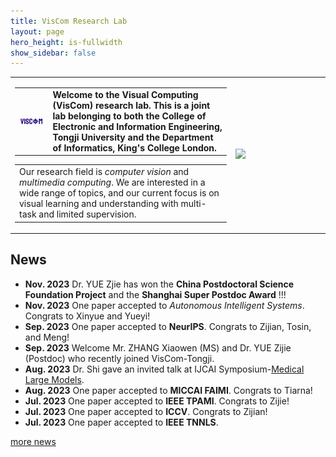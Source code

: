```yaml
---
title: VisCom Research Lab
layout: page
hero_height: is-fullwidth
show_sidebar: false
---
```


<Body>
    <table>
        <tr>
            <td>
                <table>
                    <tr>
                      <td width="15%"><img src="img/logo.jpg"></td>
                      <td width="80%">
                              <div>
                                          <B>Welcome to the Visual Computing (VisCom) research lab. This is a joint lab belonging to both the College of Electronic and Information Engineering, Tongji University and the Department of Informatics, King's College London. </B>
                              </div>
                      </td>
                    </tr>
                </table>
                <table>
                    <tr>
                        <td width="100%">
                          <div>
                              Our research field is <i>computer vision</i> and <i>multimedia computing</i>.
                              We are interested in a wide range of topics, and our current focus is on
                              visual learning and understanding with multi-task and limited supervision.
                          </div>
                          </td>
                    </tr>
                </table>
            </td>
            <td width="30%">
                  <img src="img/groupPhoto0.jpg">
            </td>
        </tr>
    </table>

</Body>


## News
- **Nov. 2023** Dr. YUE Zjie has won the <B>China Postdoctoral Science Foundation Project</B> and the <B>Shanghai Super Postdoc Award</B> !!!
- **Nov. 2023** One paper accepted to <em>Autonomous Intelligent Systems</em>. Congrats to Xinyue and Yueyi!
- **Sep. 2023** One paper accepted to <B>NeurIPS</B>. Congrats to Zijian, Tosin, and Meng!
- **Sep. 2023** Welcome Mr. ZHANG Xiaowen (MS) and Dr. YUE Zijie (Postdoc) who recently joined VisCom-Tongji.  
- **Aug. 2023** Dr. Shi gave an invited talk at IJCAI Symposium-[Medical Large Models](https://www.cair-cas.org.hk/article/ijcai-medical-large-models). 
- **Aug. 2023** One paper accepted to <B>MICCAI FAIMI</B>. Congrats to Tiarna! 
- **Jul. 2023** One paper accepted to <B>IEEE TPAMI</B>. Congrats to Zijie! 
- **Jul. 2023** One paper accepted to <B>ICCV</B>. Congrats to Zijian! 
- **Jul. 2023** One paper accepted to <B>IEEE TNNLS</B>. 

[more news](/news/)
